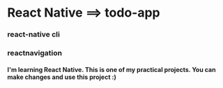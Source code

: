 # React Native ==> todo-app
### react-native cli
### reactnavigation
#### I'm learning React Native. This is one of my practical projects. You can make changes and use this project :)
